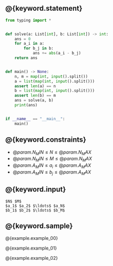 ## @{keyword.statement}

``` python
from typing import *


def solve(a: List[int], b: List[int]) -> int:
    ans = 0
    for a_i in a:
        for b_j in b:
            ans += abs(a_i - b_j)
    return ans


def main() -> None:
    n, m = map(int, input().split())
    a = list(map(int, input().split()))
    assert len(a) == n
    b = list(map(int, input().split()))
    assert len(b) == m
    ans = solve(a, b)
    print(ans)


if __name__ == "__main__":
    main()
```

## @{keyword.constraints}

- $@{param.N_MIN} \leq N \leq @{param.N_MAX}$
- $@{param.N_MIN} \leq M \leq @{param.N_MAX}$
- $@{param.A_MIN} \leq a_i \leq @{param.A_MAX}$
- $@{param.A_MIN} \leq b_j \leq @{param.A_MAX}$

## @{keyword.input}

```
$N$ $M$
$a_1$ $a_2$ $\ldots$ $a_N$
$b_1$ $b_2$ $\ldots$ $b_M$
```

## @{keyword.sample}

@{example.example_00}

@{example.example_01}

@{example.example_02}
